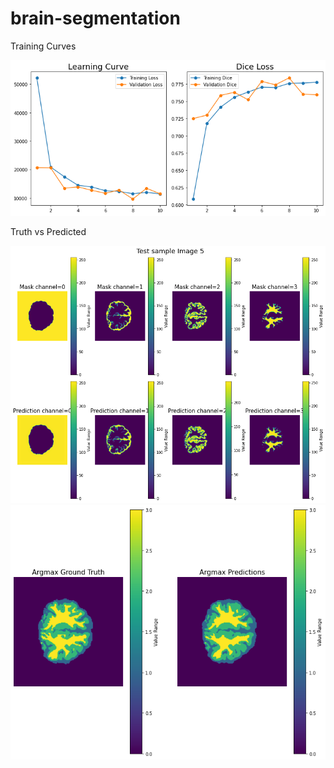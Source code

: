 # brain-segmentation

Training Curves

![Training curves](./training_curves.png)

Truth vs Predicted

![Truth Vs Predictions](./truth_vs_predictions_layered.png)
![Truth Vs Predictions](./truth_vs_predictions.png)